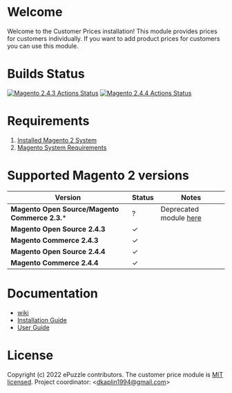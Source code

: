 # Welcome
Welcome to the Customer Prices installation! This module provides prices for customers individually. If you want to add product prices for customers you can use this module.

# Builds Status
[![Magento 2.4.3 Actions Status](https://github.com/epuzzle/magento2-customer-price/workflows/magento243/badge.svg)](https://github.com/epuzzle/magento2-customer-price/actions)
[![Magento 2.4.4 Actions Status](https://github.com/epuzzle/magento2-customer-price/workflows/magento244/badge.svg)](https://github.com/epuzzle/magento2-customer-price/actions)

# Requirements
1. [Installed Magento 2 System](https://devdocs.magento.com/guides/v2.4/install-gde/bk-install-guide.html)
2. [Magento System Requirements](https://devdocs.magento.com/guides/v2.4/install-gde/system-requirements.html)

# Supported Magento 2 versions
| **Version**                                    | **Status** | **Notes**                                                                      |
|------------------------------------------------|------------|--------------------------------------------------------------------------------|
| **Magento Open Source/Magento Commerce 2.3.*** | ?          | Deprecated module [here](https://github.com/jeysmook/magento2-customer-prices) |
| **Magento Open Source 2.4.3**                  | &check;    |                                                                                |
| **Magento Commerce 2.4.3**                     | &check;    |                                                                                |
| **Magento Open Source 2.4.4**                  | &check;    |                                                                                |
| **Magento Commerce 2.4.4**                     | &check;    |                                                                                |

# Documentation
* [wiki](https://github.com/epuzzle/magento2-customer-price/wiki)
* [Installation Guide](https://github.com/epuzzle/magento2-customer-price/wiki/Installation-Guide)
* [User Guide](https://github.com/epuzzle/magento2-customer-price/wiki/User-Guide)

# License
Copyright (c) 2022 ePuzzle contributors.
The customer price module is [MIT licensed](./LICENSE).
Project coordinator: &lt;dkaplin1994@gmail.com&gt;
